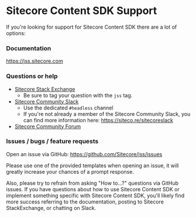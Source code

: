 # Sitecore Content SDK Support

If you're looking for support for Sitecore Content SDK there are a lot of options:

### Documentation

https://jss.sitecore.com

### Questions or help

- [Sitecore Stack Exchange](https://sitecore.stackexchange.com/questions/tagged/jss)
  - Be sure to tag your question with the `jss` tag.
- [Sitecore Community Slack](https://sitecorechat.slack.com)
  - Use the dedicated `#headless` channel
  - If you're not already a member of the Sitecore Community Slack, you can find more information here: https://siteco.re/sitecoreslack
- [Sitecore Community Forum](https://community.sitecore.net/developers/f/40)

### Issues / bugs / feature requests

Open an issue via GitHub: https://github.com/Sitecore/jss/issues

Please use one of the provided templates when opening an issue, it will greatly increase your chances of a prompt response.

Also, please try to refrain from asking "How to...?" questions via GitHub issues. If you have questions about how to use Sitecore Content SDK or implement something specific with Sitecore Content SDK, you'll likely find more success referring to the documentation, posting to Sitecore StackExchange, or chatting on Slack.
